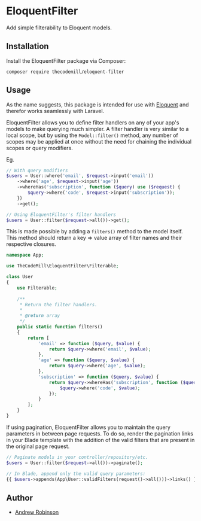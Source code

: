 # EloquentFilter

Add simple filterability to Eloquent models.

## Installation

Install the EloquentFilter package via Composer:

```
composer require thecodemill/eloquent-filter
```

## Usage

As the name suggests, this package is intended for use with [Eloquent](https://github.com/illuminate/database) and therefor works seamlessly with Laravel.

EloquentFilter allows you to define filter handlers on any of your app's models to make querying much simpler. A filter handler is very similar to a local scope, but by using the `Model::filter()` method, any number of scopes may be applied at once without the need for chaining the individual scopes or query modifiers.

Eg.

```php
// With query modifiers
$users = User::where('email', $request->input('email'))
    ->where('age', $request->input('age'))
    ->whereHas('subscription', function ($query) use ($request) {
        $query->where('code', $request->input('subscription'));
    })
    ->get();

// Using EloquentFilter's filter handlers
$users = User::filter($request->all())->get();
```

This is made possible by adding a `filters()` method to the model itself. This method should return a key => value array of filter names and their respective closures.

```php
namespace App;

use TheCodeMill\EloquentFilter\Filterable;

class User
{
    use Filterable;
    
    /**
     * Return the filter handlers.
     *
     * @return array
     */
    public static function filters()
    {
        return [
            'email' => function ($query, $value) {
                return $query->where('email', $value);
            },
            'age' => function ($query, $value) {
                return $query->where('age', $value);
            },
            'subscription' => function ($query, $value) {
                return $query->whereHas('subscription', function ($query) use ($value) {
                    $query->where('code', $value);
                });
            }
        ];
    }
}
```

If using pagination, EloquentFilter allows you to maintain the query parameters in between page requests. To do so, render the pagination links in your Blade template with the addition of the valid filters that are present in the original page request.

```php
// Paginate models in your controller/repository/etc.
$users = User::filter($request->all())->paginate();

// In Blade, append only the valid query parameters:
{{ $users->appends(App\User::validFilters(request()->all()))->links() }}
```

## Author

* [Andrew Robinson](https://twitter.com/ap_robinson)

